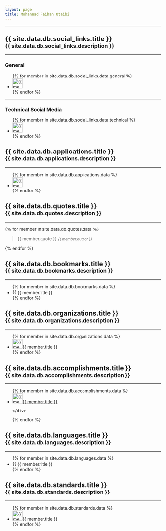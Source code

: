 ```yaml
---
layout: page
title: Mohannad Faihan Otaibi
---
```


---

## {{ site.data.db.social_links.title }}<br /> <small>{{ site.data.db.social_links.description }}</small>
---

### General
<ul class="list-inline mb-5">
{% for member in site.data.db.social_links.data.general %}
  <li class="list-inline-item">
    <a href="{{ member.url }}">
      <img height="32" alt="{{ member.title }}" src="https://i.olsh.me/icon?size=80..120..200&url={{ member.url }}" />
    </a>
  </li>
{% endfor %}
</ul>

---

### Technical Social Media
<ul class="list-inline mb-5">
{% for member in site.data.db.social_links.data.technical %}
  <li class="list-inline-item">
    <a href="{{ member.url }}">
      <img height="32" alt="{{ member.title }}" src="https://i.olsh.me/icon?size=80..120..200&url={{ member.url }}" />
    </a>
  </li>
{% endfor %}
</ul>



## {{ site.data.db.applications.title }} <br /> <small>{{ site.data.db.applications.description }}</small>
---

<ul class="list-inline mb-5">
{% for member in site.data.db.applications.data %}
  <li class="list-inline-item mb-3">
    <a href="{{ member[1].url }}"><img height="32" alt="{{ member[0] }}" src="https://i.olsh.me/icon?size=80..120..200&url={{ member[1].url }}" /></a>
  </li>
{% endfor %}
</ul>



## {{ site.data.db.quotes.title }} <br /> <small>{{ site.data.db.quotes.description }}</small>
---

{% for member in site.data.db.quotes.data %}
  > {{ member.quote }}
  > <small><cite>{{ member.author }}</cite></small>

{% endfor %}
<div class="mb-5"></div>


## {{ site.data.db.bookmarks.title }} <br /> <small>{{ site.data.db.bookmarks.description }}</small>
---

<ul class="row list-unstyled p-0 mb-5">
{% for member in site.data.db.bookmarks.data %}
  <li class="col-md-6 pb-3 m-0">
    <div class="row m-0 p-0">
      <img height="16" alt="{{ member.title }}" src="https://i.olsh.me/icon?size=80..120..200&url={{ member.url }}" class="" /><span class="col-11">{{ member.title }}</span>
    </div>
  </li>
{% endfor %}
</ul>

## {{ site.data.db.organizations.title }} <br /> <small>{{ site.data.db.organizations.description }}</small>
---

<ul class="row list-unstyled p-0 mb-5">
{% for member in site.data.db.organizations.data %}
  <li class="col-md-6 pb-3 m-0">
    <div class="row m-0 p-0">
      <img height="32" alt="{{ member.title }}" src="https://i.olsh.me/icon?size=80..120..200&url={{ member.url }}" class="" /><span class="col-10">{{ member.title }}</span>
    </div>
  </li>
{% endfor %}
</ul>


## {{ site.data.db.accomplishments.title }} <br /> <small>{{ site.data.db.accomplishments.description }}</small>
---

<ul class="row list-unstyled p-0 mb-5">
{% for member in site.data.db.accomplishments.data %}
  <li class="col-md-12 pb-3 m-0">
    <div class="row m-0 p-0">
    <a href="{{ member.url }}">
      <img height="32" alt="{{ member.title }}" src="https://i.olsh.me/icon?size=80..120..200&url={{ member.url }}" class="" /><span {% if member.arabic %}dir="rtl" {% endif %}class="col-10">{{ member.title }}</span>
    </a>

    </div>
  </li>
{% endfor %}
</ul>


## {{ site.data.db.languages.title }} <br /> <small>{{ site.data.db.languages.description }}</small>
---

<ul class="row list-unstyled p-0 mb-5">
{% for member in site.data.db.languages.data %}
  <li class="col-md-4 pb-3 m-0">
    <div class="row m-0 p-0">
      <img height="16" alt="{{ member.title }}" src="https://i.olsh.me/icon?size=80..120..200&url={{ member.url }}" class="" /><span class="col-10">{{ member.title }}</span>
    </div>
  </li>
{% endfor %}
</ul>


## {{ site.data.db.standards.title }} <br /> <small>{{ site.data.db.standards.description }}</small>
---

<ul class="row list-unstyled p-0 mb-5">
{% for member in site.data.db.standards.data %}
  <li class="col-md-6 pb-3 m-0">
    <div class="row m-0 p-0">
      <img height="32" alt="{{ member.title }}" src="https://i.olsh.me/icon?size=80..120..200&url={{ member.url }}" class="" /><span class="col-10">{{ member.title }}</span>
    </div>
  </li>
{% endfor %}
</ul>



<!-- https://i.olsh.me/icon?size=80..120..200&url={{ member[1].url }} -->
<!-- http://f3.allesedv.com/16/{{ member[1].url }} -->
